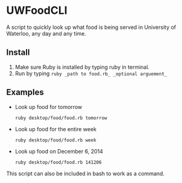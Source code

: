 UWFoodCLI
=========

A script to quickly look up what food is being served in University of Waterloo, any day and any time.

Install
---------
1. Make sure Ruby is installed by typing ruby in terminal.
2. Run by typing `ruby _path to food.rb_ _optional arguement_`

Examples
---------
+ Look up food for tomorrow

  ```
  ruby desktop/food/food.rb tomorrow
  ```
+ Look up food for the entire week

  ```
  ruby desktop/food/food.rb week
  ```
+ Look up food on December 6, 2014

  ```
  ruby desktop/food/food.rb 141206
  ```
This script can also be included in bash to work as a command.
